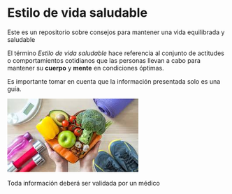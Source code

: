 # Estilo de vida saludable
Este es un repositorio sobre consejos para mantener una vida equilibrada y saludable

El término *Estilo de vida saludable* hace referencia al conjunto de actitudes o comportamientos cotidianos que las personas llevan a cabo para mantener su **cuerpo** y **mente** en condiciones óptimas.

Es importante tomar en cuenta que la información presentada solo es una guía.

![Vida saludable](/imagenes/primera_imagen.jpeg)


Toda información deberá ser validada por un médico 
